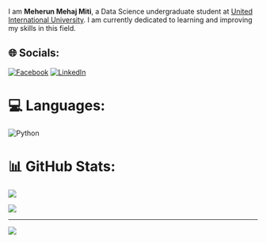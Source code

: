 
I am **Meherun Mehaj Miti**, a Data Science undergraduate student at [United International University](https://www.uiu.ac.bd/). I am currently dedicated to learning and improving my skills in this field. 


## 🌐 Socials:
[![Facebook](https://img.shields.io/badge/Facebook-%231877F2.svg?logo=Facebook&logoColor=white)](https://facebook.com/meherun.mehnaj) 
[![LinkedIn](https://img.shields.io/badge/LinkedIn-%230077B5.svg?logo=linkedin&logoColor=white)](https://linkedin.com/in/meherun-mehnaj) 

# 💻 Languages:
![Python](https://img.shields.io/badge/python-3670A0?style=for-the-badge&logo=python&logoColor=ffdd54) 

# 📊 GitHub Stats:
![](https://github-readme-stats.vercel.app/api?username=Meherun-Mehnaj&theme=dark&hide_border=false&include_all_commits=false&count_private=false)<br/>

![](https://github-readme-stats.vercel.app/api/top-langs/?username=Meherun-Mehnaj&theme=dark&hide_border=false&include_all_commits=false&count_private=false&layout=compact)

---
[![](https://visitcount.itsvg.in/api?id=Meherun-Mehnaj&icon=0&color=0)](https://visitcount.itsvg.in)

<!-- Proudly created with GPRM ( https://gprm.itsvg.in ) -->
